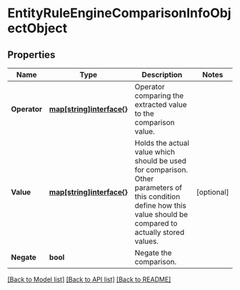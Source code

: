 # EntityRuleEngineComparisonInfoObjectObject

## Properties
Name | Type | Description | Notes
------------ | ------------- | ------------- | -------------
**Operator** | [**map[string]interface{}**](map[string]interface{}.md) | Operator comparing the extracted value to the comparison value. | 
**Value** | [**map[string]interface{}**](map[string]interface{}.md) | Holds the actual value which should be used for comparison. Other parameters of this condition define how this value should be compared to actually stored values. | [optional] 
**Negate** | **bool** | Negate the comparison. | 

[[Back to Model list]](../README.md#documentation-for-models) [[Back to API list]](../README.md#documentation-for-api-endpoints) [[Back to README]](../README.md)


